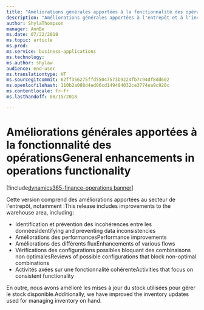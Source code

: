 ```yaml
---
title: "Améliorations générales apportées à la fonctionnalité des opérations"
description: "Améliorations générales apportées à l'entrepôt et à l'inventaire"
author: ShylaThompson
manager: AnnBe
ms.date: 07/22/2018
ms.topic: article
ms.prod: 
ms.service: business-applications
ms.technology: 
ms.author: shylaw
audience: end-user
ms.translationtype: HT
ms.sourcegitcommit: 62ff356275ffd55047573b9224fb7c94df8dd602
ms.openlocfilehash: 110b2a088d4ed06cd149484032ce3774ea9c920c
ms.contentlocale: fr-fr
ms.lasthandoff: 08/15/2018

---
```


# <a name="general-enhancements-in-operations-functionality"></a><span data-ttu-id="8f9e8-103">Améliorations générales apportées à la fonctionnalité des opérations</span><span class="sxs-lookup"><span data-stu-id="8f9e8-103">General enhancements in operations functionality</span></span>

[!include[dynamics365-finance-operations banner](../includes/dynamics365-finance-operations.md)]


<span data-ttu-id="8f9e8-104">Cette version comprend des améliorations apportées au secteur de l'entrepôt, notamment :</span><span class="sxs-lookup"><span data-stu-id="8f9e8-104">This release includes improvements to the warehouse area, including:</span></span>

  - <span data-ttu-id="8f9e8-105">Identification et prévention des incohérences entre les données</span><span class="sxs-lookup"><span data-stu-id="8f9e8-105">Identifying and preventing data inconsistencies</span></span> 
  - <span data-ttu-id="8f9e8-106">Améliorations des performances</span><span class="sxs-lookup"><span data-stu-id="8f9e8-106">Performance improvements</span></span>
  - <span data-ttu-id="8f9e8-107">Améliorations des différents flux</span><span class="sxs-lookup"><span data-stu-id="8f9e8-107">Enhancements of various flows</span></span>
  - <span data-ttu-id="8f9e8-108">Vérifications des configurations possibles bloquant des combinaisons non optimales</span><span class="sxs-lookup"><span data-stu-id="8f9e8-108">Reviews of possible configurations that block non-optimal combinations</span></span>
  - <span data-ttu-id="8f9e8-109">Activités axées sur une fonctionnalité cohérente</span><span class="sxs-lookup"><span data-stu-id="8f9e8-109">Activities that focus on consistent functionality</span></span>

<span data-ttu-id="8f9e8-110">En outre, nous avons amélioré les mises à jour du stock utilisées pour gérer le stock disponible.</span><span class="sxs-lookup"><span data-stu-id="8f9e8-110">Additionally, we have improved the inventory updates used for managing inventory on hand.</span></span>

